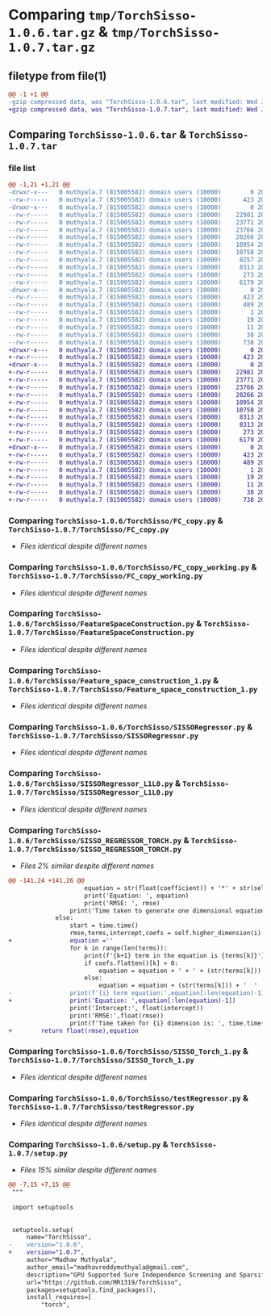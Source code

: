 # Comparing `tmp/TorchSisso-1.0.6.tar.gz` & `tmp/TorchSisso-1.0.7.tar.gz`

## filetype from file(1)

```diff
@@ -1 +1 @@
-gzip compressed data, was "TorchSisso-1.0.6.tar", last modified: Wed Jun  7 17:38:14 2023, max compression
+gzip compressed data, was "TorchSisso-1.0.7.tar", last modified: Wed Jun  7 17:42:27 2023, max compression
```

## Comparing `TorchSisso-1.0.6.tar` & `TorchSisso-1.0.7.tar`

### file list

```diff
@@ -1,21 +1,21 @@
-drwxr-x---   0 muthyala.7 (815005582) domain users (10000)        0 2023-06-07 17:38:14.860953 TorchSisso-1.0.6/
--rw-r-----   0 muthyala.7 (815005582) domain users (10000)      423 2023-06-07 17:38:14.859959 TorchSisso-1.0.6/PKG-INFO
-drwxr-x---   0 muthyala.7 (815005582) domain users (10000)        0 2023-06-07 17:38:14.841952 TorchSisso-1.0.6/TorchSisso/
--rw-r-----   0 muthyala.7 (815005582) domain users (10000)    22981 2023-06-04 21:51:26.000000 TorchSisso-1.0.6/TorchSisso/FC_copy.py
--rw-r-----   0 muthyala.7 (815005582) domain users (10000)    23771 2023-06-03 02:04:32.000000 TorchSisso-1.0.6/TorchSisso/FC_copy_working.py
--rw-r-----   0 muthyala.7 (815005582) domain users (10000)    23766 2023-06-07 16:53:54.000000 TorchSisso-1.0.6/TorchSisso/FeatureSpaceConstruction.py
--rw-r-----   0 muthyala.7 (815005582) domain users (10000)    20266 2023-06-03 02:11:41.000000 TorchSisso-1.0.6/TorchSisso/Feature_space_construction_1.py
--rw-r-----   0 muthyala.7 (815005582) domain users (10000)    10954 2023-06-05 21:48:28.000000 TorchSisso-1.0.6/TorchSisso/SISSORegressor.py
--rw-r-----   0 muthyala.7 (815005582) domain users (10000)    10758 2023-06-04 15:54:54.000000 TorchSisso-1.0.6/TorchSisso/SISSORegressor_L1L0.py
--rw-r-----   0 muthyala.7 (815005582) domain users (10000)     8257 2023-06-07 17:31:12.000000 TorchSisso-1.0.6/TorchSisso/SISSO_REGRESSOR_TORCH.py
--rw-r-----   0 muthyala.7 (815005582) domain users (10000)     8313 2023-06-07 17:35:30.000000 TorchSisso-1.0.6/TorchSisso/SISSO_Torch_1.py
--rw-r-----   0 muthyala.7 (815005582) domain users (10000)      273 2023-06-07 16:24:26.000000 TorchSisso-1.0.6/TorchSisso/__init__.py
--rw-r-----   0 muthyala.7 (815005582) domain users (10000)     6179 2023-06-07 17:35:36.000000 TorchSisso-1.0.6/TorchSisso/testRegressor.py
-drwxr-x---   0 muthyala.7 (815005582) domain users (10000)        0 2023-06-07 17:38:14.856952 TorchSisso-1.0.6/TorchSisso.egg-info/
--rw-r-----   0 muthyala.7 (815005582) domain users (10000)      423 2023-06-07 17:38:14.000000 TorchSisso-1.0.6/TorchSisso.egg-info/PKG-INFO
--rw-r-----   0 muthyala.7 (815005582) domain users (10000)      489 2023-06-07 17:38:14.000000 TorchSisso-1.0.6/TorchSisso.egg-info/SOURCES.txt
--rw-r-----   0 muthyala.7 (815005582) domain users (10000)        1 2023-06-07 17:38:14.000000 TorchSisso-1.0.6/TorchSisso.egg-info/dependency_links.txt
--rw-r-----   0 muthyala.7 (815005582) domain users (10000)       19 2023-06-07 17:38:14.000000 TorchSisso-1.0.6/TorchSisso.egg-info/requires.txt
--rw-r-----   0 muthyala.7 (815005582) domain users (10000)       11 2023-06-07 17:38:14.000000 TorchSisso-1.0.6/TorchSisso.egg-info/top_level.txt
--rw-r-----   0 muthyala.7 (815005582) domain users (10000)       38 2023-06-07 17:38:14.861953 TorchSisso-1.0.6/setup.cfg
--rw-r-----   0 muthyala.7 (815005582) domain users (10000)      738 2023-06-07 17:38:06.000000 TorchSisso-1.0.6/setup.py
+drwxr-x---   0 muthyala.7 (815005582) domain users (10000)        0 2023-06-07 17:42:27.503913 TorchSisso-1.0.7/
+-rw-r-----   0 muthyala.7 (815005582) domain users (10000)      423 2023-06-07 17:42:27.501915 TorchSisso-1.0.7/PKG-INFO
+drwxr-x---   0 muthyala.7 (815005582) domain users (10000)        0 2023-06-07 17:42:27.484744 TorchSisso-1.0.7/TorchSisso/
+-rw-r-----   0 muthyala.7 (815005582) domain users (10000)    22981 2023-06-04 21:51:26.000000 TorchSisso-1.0.7/TorchSisso/FC_copy.py
+-rw-r-----   0 muthyala.7 (815005582) domain users (10000)    23771 2023-06-03 02:04:32.000000 TorchSisso-1.0.7/TorchSisso/FC_copy_working.py
+-rw-r-----   0 muthyala.7 (815005582) domain users (10000)    23766 2023-06-07 16:53:54.000000 TorchSisso-1.0.7/TorchSisso/FeatureSpaceConstruction.py
+-rw-r-----   0 muthyala.7 (815005582) domain users (10000)    20266 2023-06-03 02:11:41.000000 TorchSisso-1.0.7/TorchSisso/Feature_space_construction_1.py
+-rw-r-----   0 muthyala.7 (815005582) domain users (10000)    10954 2023-06-05 21:48:28.000000 TorchSisso-1.0.7/TorchSisso/SISSORegressor.py
+-rw-r-----   0 muthyala.7 (815005582) domain users (10000)    10758 2023-06-04 15:54:54.000000 TorchSisso-1.0.7/TorchSisso/SISSORegressor_L1L0.py
+-rw-r-----   0 muthyala.7 (815005582) domain users (10000)     8313 2023-06-07 17:42:10.000000 TorchSisso-1.0.7/TorchSisso/SISSO_REGRESSOR_TORCH.py
+-rw-r-----   0 muthyala.7 (815005582) domain users (10000)     8313 2023-06-07 17:35:30.000000 TorchSisso-1.0.7/TorchSisso/SISSO_Torch_1.py
+-rw-r-----   0 muthyala.7 (815005582) domain users (10000)      273 2023-06-07 16:24:26.000000 TorchSisso-1.0.7/TorchSisso/__init__.py
+-rw-r-----   0 muthyala.7 (815005582) domain users (10000)     6179 2023-06-07 17:35:36.000000 TorchSisso-1.0.7/TorchSisso/testRegressor.py
+drwxr-x---   0 muthyala.7 (815005582) domain users (10000)        0 2023-06-07 17:42:27.499753 TorchSisso-1.0.7/TorchSisso.egg-info/
+-rw-r-----   0 muthyala.7 (815005582) domain users (10000)      423 2023-06-07 17:42:27.000000 TorchSisso-1.0.7/TorchSisso.egg-info/PKG-INFO
+-rw-r-----   0 muthyala.7 (815005582) domain users (10000)      489 2023-06-07 17:42:27.000000 TorchSisso-1.0.7/TorchSisso.egg-info/SOURCES.txt
+-rw-r-----   0 muthyala.7 (815005582) domain users (10000)        1 2023-06-07 17:42:27.000000 TorchSisso-1.0.7/TorchSisso.egg-info/dependency_links.txt
+-rw-r-----   0 muthyala.7 (815005582) domain users (10000)       19 2023-06-07 17:42:27.000000 TorchSisso-1.0.7/TorchSisso.egg-info/requires.txt
+-rw-r-----   0 muthyala.7 (815005582) domain users (10000)       11 2023-06-07 17:42:27.000000 TorchSisso-1.0.7/TorchSisso.egg-info/top_level.txt
+-rw-r-----   0 muthyala.7 (815005582) domain users (10000)       38 2023-06-07 17:42:27.503920 TorchSisso-1.0.7/setup.cfg
+-rw-r-----   0 muthyala.7 (815005582) domain users (10000)      738 2023-06-07 17:42:18.000000 TorchSisso-1.0.7/setup.py
```

### Comparing `TorchSisso-1.0.6/TorchSisso/FC_copy.py` & `TorchSisso-1.0.7/TorchSisso/FC_copy.py`

 * *Files identical despite different names*

### Comparing `TorchSisso-1.0.6/TorchSisso/FC_copy_working.py` & `TorchSisso-1.0.7/TorchSisso/FC_copy_working.py`

 * *Files identical despite different names*

### Comparing `TorchSisso-1.0.6/TorchSisso/FeatureSpaceConstruction.py` & `TorchSisso-1.0.7/TorchSisso/FeatureSpaceConstruction.py`

 * *Files identical despite different names*

### Comparing `TorchSisso-1.0.6/TorchSisso/Feature_space_construction_1.py` & `TorchSisso-1.0.7/TorchSisso/Feature_space_construction_1.py`

 * *Files identical despite different names*

### Comparing `TorchSisso-1.0.6/TorchSisso/SISSORegressor.py` & `TorchSisso-1.0.7/TorchSisso/SISSORegressor.py`

 * *Files identical despite different names*

### Comparing `TorchSisso-1.0.6/TorchSisso/SISSORegressor_L1L0.py` & `TorchSisso-1.0.7/TorchSisso/SISSORegressor_L1L0.py`

 * *Files identical despite different names*

### Comparing `TorchSisso-1.0.6/TorchSisso/SISSO_REGRESSOR_TORCH.py` & `TorchSisso-1.0.7/TorchSisso/SISSO_REGRESSOR_TORCH.py`

 * *Files 2% similar despite different names*

```diff
@@ -141,24 +141,26 @@
                     equation = str(float(coefficient)) + '*' + str(self.names[int(selected_index)])  + str(float(intercept))
                     print('Equation: ', equation)
                     print('RMSE: ', rmse)
                 print('Time taken to generate one dimensional equation: ', time.time()-start_1D,'seconds')
             else:
                 start = time.time()
                 rmse,terms,intercept,coefs = self.higher_dimension(i)
+                equation =''
                 for k in range(len(terms)):
                     print(f'{k+1} term in the equation is {terms[k]}')
                     if coefs.flatten()[k] > 0:
                         equation = equation + ' + ' + (str(terms[k])) 
                     else:
                         equation = equation + (str(terms[k])) + '  '
-                print(f'{i} term equation:',equation[:len(equation)-1])
+                print('Equation: ',equation[:len(equation)-1])
                 print('Intercept:', float(intercept))
                 print('RMSE:',float(rmse))
                 print(f'Time taken for {i} dimension is: ', time.time()-start)
+        return float(rmse),equation
```

### Comparing `TorchSisso-1.0.6/TorchSisso/SISSO_Torch_1.py` & `TorchSisso-1.0.7/TorchSisso/SISSO_Torch_1.py`

 * *Files identical despite different names*

### Comparing `TorchSisso-1.0.6/TorchSisso/testRegressor.py` & `TorchSisso-1.0.7/TorchSisso/testRegressor.py`

 * *Files identical despite different names*

### Comparing `TorchSisso-1.0.6/setup.py` & `TorchSisso-1.0.7/setup.py`

 * *Files 15% similar despite different names*

```diff
@@ -7,15 +7,15 @@
 """
 
 import setuptools
 
 
 setuptools.setup(
     name="TorchSisso",
-    version="1.0.6",
+    version="1.0.7",
     author="Madhav Muthyala",
     author_email="madhavreddymuthyala@gmail.com",
     description="GPU Supported Sure Independence Screening and Sparsifying Operator Package",
     url="https://github.com/MR1319/TorchSisso",
     packages=setuptools.find_packages(),
     install_requires=[
         "torch",
```

